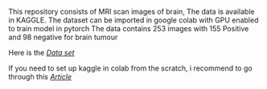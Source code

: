 This repository consists of MRI scan images of brain, The data is available in KAGGLE.
The dataset can be imported in google colab with GPU enabled to train model in pytorch
The data contains 253 images with 155 Positive and 98 negative for brain tumour

Here is the *[Data set](https://www.kaggle.com/navoneel/brain-mri-images-for-brain-tumor-detection)*

If you need to set up kaggle in colab from the scratch, i recommend to go through this *[Article](https://towardsdatascience.com/setting-up-kaggle-in-google-colab-ebb281b61463)*
